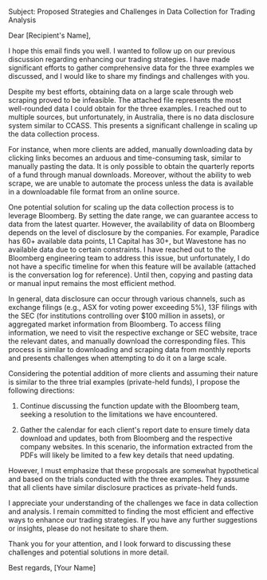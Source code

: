 Subject: Proposed Strategies and Challenges in Data Collection for Trading Analysis

Dear [Recipient's Name],

I hope this email finds you well. I wanted to follow up on our previous discussion regarding enhancing our trading strategies. I have made significant efforts to gather comprehensive data for the three examples we discussed, and I would like to share my findings and challenges with you.

Despite my best efforts, obtaining data on a large scale through web scraping proved to be infeasible. The attached file represents the most well-rounded data I could obtain for the three examples. I reached out to multiple sources, but unfortunately, in Australia, there is no data disclosure system similar to CCASS. This presents a significant challenge in scaling up the data collection process. 

For instance, when more clients are added, manually downloading data by clicking links becomes an arduous and time-consuming task, similar to manually pasting the data. It is only possible to obtain the quarterly reports of a fund through manual downloads. Moreover, without the ability to web scrape, we are unable to automate the process unless the data is available in a downloadable file format from an online source.

One potential solution for scaling up the data collection process is to leverage Bloomberg. By setting the date range, we can guarantee access to data from the latest quarter. However, the availability of data on Bloomberg depends on the level of disclosure by the companies. For example, Paradice has 60+ available data points, L1 Capital has 30+, but Wavestone has no available data due to certain constraints. I have reached out to the Bloomberg engineering team to address this issue, but unfortunately, I do not have a specific timeline for when this feature will be available (attached is the conversation log for reference). Until then, copying and pasting data or manual input remains the most efficient method.

In general, data disclosure can occur through various channels, such as exchange filings (e.g., ASX for voting power exceeding 5%), 13F filings with the SEC (for institutions controlling over $100 million in assets), or aggregated market information from Bloomberg. To access filing information, we need to visit the respective exchange or SEC website, trace the relevant dates, and manually download the corresponding files. This process is similar to downloading and scraping data from monthly reports and presents challenges when attempting to do it on a large scale.

Considering the potential addition of more clients and assuming their nature is similar to the three trial examples (private-held funds), I propose the following directions:

1. Continue discussing the function update with the Bloomberg team, seeking a resolution to the limitations we have encountered.

2. Gather the calendar for each client's report date to ensure timely data download and updates, both from Bloomberg and the respective company websites. In this scenario, the information extracted from the PDFs will likely be limited to a few key details that need updating.

However, I must emphasize that these proposals are somewhat hypothetical and based on the trials conducted with the three examples. They assume that all clients have similar disclosure practices as private-held funds.

I appreciate your understanding of the challenges we face in data collection and analysis. I remain committed to finding the most efficient and effective ways to enhance our trading strategies. If you have any further suggestions or insights, please do not hesitate to share them.

Thank you for your attention, and I look forward to discussing these challenges and potential solutions in more detail.

Best regards,
[Your Name]